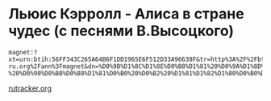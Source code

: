 # Льюис Кэрролл - Алиса в стране чудес (с песнями В.Высоцкого)

```
magnet:?xt=urn:btih:56FF343C265A64B6F1DD1965E6F512D33A96638F&tr=http%3A%2F%2Fbt2.t-ru.org%2Fann%3Fmagnet&dn=%D0%9B%D1%8C%D1%8E%D0%B8%D1%81%20%D0%9A%D1%8D%D1%80%D1%80%D0%BE%D0%BB%D0%BB%20-%20%D0%90%D0%BB%D0%B8%D1%81%D0%B0%20%D0%B2%20%D1%81%D1%82%D1%80%D0%B0%D0%BD%D0%B5%20%D1%87%D1%83%D0%B4%D0%B5%D1%81%20(%20%D1%81%20%D0%BF%D0%B5%D1%81%D0%BD%D1%8F%D0%BC%D0%B8%20%D0%92.%D0%92%D1%8B%D1%81%D0%BE%D1%86%D0%BA%D0%BE%D0%B3%D0%BE\)%20%5B1976%2C%20256%20kbps%5D
```
[rutracker.org](https://rutracker.org/forum/viewtopic.php?t=1960800)
